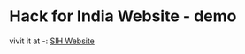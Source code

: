 # Hack for India Website - demo

vivit it at -: <a href="https://swc-rcciit.github.io/hack-for-india/"> SIH Website </a>